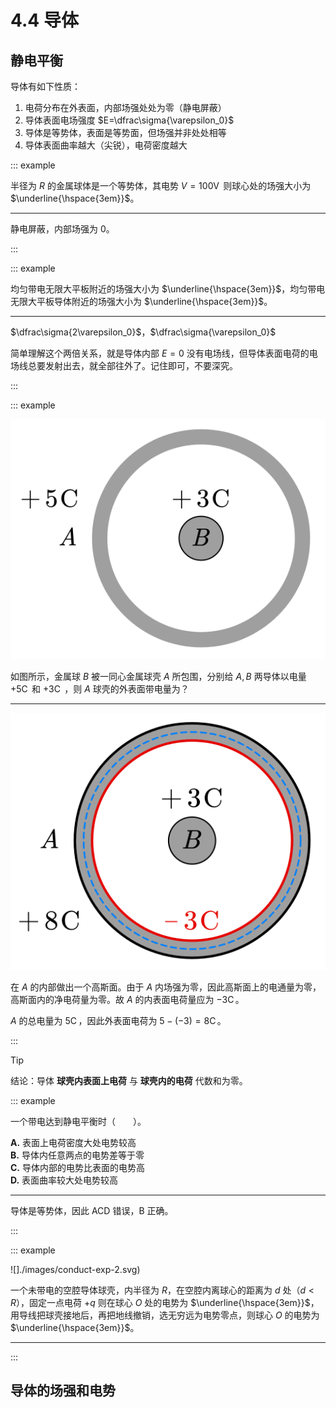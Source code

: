 # 4.4 导体

## 静电平衡

导体有如下性质：

1. 电荷分布在外表面，内部场强处处为零（静电屏蔽）
2. 导体表面电场强度 $E=\dfrac\sigma{\varepsilon_0}$
3. 导体是等势体，表面是等势面，但场强并非处处相等
4. 导体表面曲率越大（尖锐），电荷密度越大

::: example

半径为 $R$ 的金属球体是一个等势体，其电势 $V=100\operatorname V$ 则球心处的场强大小为 $\underline{\hspace{3em}}$。

---

静电屏蔽，内部场强为 $0$。

:::

::: example

均匀带电无限大平板附近的场强大小为 $\underline{\hspace{3em}}$，均匀带电无限大平板导体附近的场强大小为 $\underline{\hspace{3em}}$。

---

$\dfrac\sigma{2\varepsilon_0}$，$\dfrac\sigma{\varepsilon_0}$

简单理解这个两倍关系，就是导体内部 $E=0$ 没有电场线，但导体表面电荷的电场线总要发射出去，就全部往外了。记住即可，不要深究。

:::

::: example

![](./images/conduct-exp.svg)

如图所示，金属球 $B$ 被一同心金属球壳 $A$ 所包围，分别给 $A,B$ 两导体以电量 $+5\operatorname C$ 和 $+3\operatorname C$ ，则 $A$ 球壳的外表面带电量为？

---

![](./images/conduct-exp-ana.svg)

在 $A$ 的内部做出一个高斯面。由于 $A$ 内场强为零，因此高斯面上的电通量为零，高斯面内的净电荷量为零。故 $A$ 的内表面电荷量应为 $-3\operatorname C$。

$A$ 的总电量为 $5\operatorname C$，因此外表面电荷为 $5-(-3)=8\operatorname C$。

:::

> [!tip]
>
> 结论：导体 **球壳内表面上电荷** 与 **球壳内的电荷** 代数和为零。

::: example

一个带电达到静电平衡时（　　）。

**A.** 表面上电荷密度大处电势较高<br>**B.** 导体内任意两点的电势差等于零<br>**C.** 导体内部的电势比表面的电势高<br>**D.** 表面曲率较大处电势较高

---

导体是等势体，因此 ACD 错误，B 正确。

:::

::: example

![]./images/conduct-exp-2.svg)

一个未带电的空腔导体球壳，内半径为 $R$，在空腔内离球心的距离为 $d$ 处（$d<R$），固定一点电荷 $+q$ 则在球心 $O$ 处的电势为 $\underline{\hspace{3em}}$，用导线把球壳接地后，再把地线撤销，选无穷远为电势零点，则球心 $O$ 的电势为 $\underline{\hspace{3em}}$。

---



:::

## 导体的场强和电势